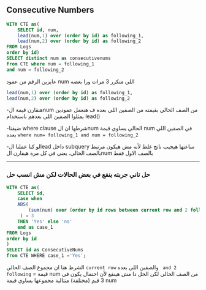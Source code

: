 ## Consecutive Numbers

```sql
WITH CTE as(
    SELECT id, num,
    lead(num,1) over (order by id) as following_1,
    lead(num,2) over (order by id) as following_2
FROM Logs
order by id)
SELECT distinct num as consecutivenums
from CTE where num = following_1 
and num = following_2
```
عايزين الرقم من عمود num اللي متكرر 3 مرات ورا بعضه
```sql
lead(num,1) over (order by id) as following_1,
lead(num,2) over (order by id) as following_2
```

-هنقارن قيمة الnum من الصف الحالي بقيمته من الصفين اللي بعده ف هنعمل عمودين يمثلوا الصفين اللي بعدهم باستخدام lead() 

-ضيفنا where clause شرطها ان الnum الحالي يساوي قيمة num في الصفين اللي بعده ```where num= following_1 and num = following_2```

-لو كنا عملنا الlead داخل subquery ساعتها هيجيب ناتج غلط لأنه مش هيكون مرتبط بالصف الحالي. يعني في كل مرة هيقارن الnum بالصف الاول فقط

---
### حل تاني جربته ينفع في بعض الحالات لكن مش انسب حل
```sql
WITH CTE as(
    SELECT id,
    case when
    ABS(
        (sum(num) over (order by id rows between current row and 2 following))/num
     ) = 3
    THEN 'Yes' else 'no'
    end as case_1
FROM Logs
order by id
)
SELECT id as ConsecutiveNums
from CTE WHERE case_1 ='Yes';
```
الشرط هنا ان مجموع الصف الحالي ```current row``` والصفين اللي بعده ``` and 2 following``` = قيمة num من الصف الحالي
لكن الحل دا مش هينفع لأن احتمال يكون في 3 قيم (مختلفة) متتالية مجموعها يساوي قيمة num 
